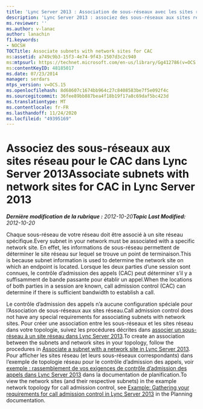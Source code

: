 ```yaml
---
title: 'Lync Server 2013 : Association de sous-réseaux avec les sites réseau pour le CAC'
description: 'Lync Server 2013 : associez des sous-réseaux aux sites réseau pour le CAC.'
ms.reviewer: ''
ms.author: v-lanac
author: lanachin
f1.keywords:
- NOCSH
TOCTitle: Associate subnets with network sites for CAC
ms:assetid: a749c9b3-15f3-4e74-9f43-1507d3c2c940
ms:mtpsurl: https://technet.microsoft.com/en-us/library/Gg412786(v=OCS.15)
ms:contentKeyID: 48185017
ms.date: 07/23/2014
manager: serdars
mtps_version: v=OCS.15
ms.openlocfilehash: 8d68607c1674bb964c27c8408583be7f5e092f4c
ms.sourcegitcommit: 36fee89bb887bea4f18b19f17a8c69daf5bc423d
ms.translationtype: MT
ms.contentlocale: fr-FR
ms.lasthandoff: 11/24/2020
ms.locfileid: "49395169"
---
```

# <a name="associate-subnets-with-network-sites-for-cac-in-lync-server-2013"></a><span data-ttu-id="29704-103">Associez des sous-réseaux aux sites réseau pour le CAC dans Lync Server 2013</span><span class="sxs-lookup"><span data-stu-id="29704-103">Associate subnets with network sites for CAC in Lync Server 2013</span></span>

<div data-xmlns="http://www.w3.org/1999/xhtml">

<div class="topic" data-xmlns="http://www.w3.org/1999/xhtml" data-msxsl="urn:schemas-microsoft-com:xslt" data-cs="https://msdn.microsoft.com/">

<div data-asp="https://msdn2.microsoft.com/asp">



</div>

<div id="mainSection">

<div id="mainBody"><span data-ttu-id="29704-104">

<span> </span></span><span class="sxs-lookup"><span data-stu-id="29704-104">

<span> </span></span></span>

<span data-ttu-id="29704-105">_**Dernière modification de la rubrique :** 2012-10-20_</span><span class="sxs-lookup"><span data-stu-id="29704-105">_**Topic Last Modified:** 2012-10-20_</span></span>

<span data-ttu-id="29704-106">Chaque sous-réseau de votre réseau doit être associé à un site réseau spécifique.</span><span class="sxs-lookup"><span data-stu-id="29704-106">Every subnet in your network must be associated with a specific network site.</span></span> <span data-ttu-id="29704-107">En effet, les informations de sous-réseau permettent de déterminer le site réseau sur lequel se trouve un point de terminaison.</span><span class="sxs-lookup"><span data-stu-id="29704-107">This is because subnet information is used to determine the network site on which an endpoint is located.</span></span> <span data-ttu-id="29704-108">Lorsque les deux parties d’une session sont connues, le contrôle d’admission des appels (CAC) peut déterminer s’il y a suffisamment de bande passante pour établir un appel.</span><span class="sxs-lookup"><span data-stu-id="29704-108">When the locations of both parties in a session are known, call admission control (CAC) can determine if there is sufficient bandwidth to establish a call.</span></span>

<span data-ttu-id="29704-109">Le contrôle d’admission des appels n’a aucune configuration spéciale pour l’Association de sous-réseaux aux sites réseau.</span><span class="sxs-lookup"><span data-stu-id="29704-109">Call admission control does not have any special requirements for associating subnets with network sites.</span></span> <span data-ttu-id="29704-110">Pour créer une association entre les sous-réseaux et les sites réseau dans votre topologie, suivez les procédures décrites dans [associer un sous-réseau à un site réseau dans Lync Server 2013](lync-server-2013-associate-a-subnet-with-a-network-site.md).</span><span class="sxs-lookup"><span data-stu-id="29704-110">To create an association between the subnets and network sites in your topology, follow the procedures in [Associate a subnet with a network site in Lync Server 2013](lync-server-2013-associate-a-subnet-with-a-network-site.md).</span></span> <span data-ttu-id="29704-111">Pour afficher les sites réseau (et leurs sous-réseaux correspondants) dans l’exemple de topologie réseau pour le contrôle d’admission des appels, voir [exemple : rassemblement de vos exigences de contrôle d’admission des appels dans Lync Server 2013](lync-server-2013-example-of-gathering-your-requirements-for-call-admission-control.md) dans la documentation de planification.</span><span class="sxs-lookup"><span data-stu-id="29704-111">To view the network sites (and their respective subnets) in the example network topology for call admission control, see [Example: Gathering your requirements for call admission control in Lync Server 2013](lync-server-2013-example-of-gathering-your-requirements-for-call-admission-control.md) in the Planning documentation.</span></span>

<span data-ttu-id="29704-112"></div>

<span> </span>

</div>

</div>

</span><span class="sxs-lookup"><span data-stu-id="29704-112"></div>

<span> </span>

</div>

</div>

</span></span></div>

